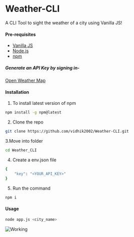 # Weather-CLI
A CLI Tool to sight the weather of a city using Vanilla JS!

#### Pre-requisites
- [Vanilla JS](http://vanilla-js.com/)
- [Node.js](https://nodejs.org/en/)
- [npm](https://www.npmjs.com/)


##### Generate an API Key by signing in-
[Open Weather Map](https://openweathermap.org/)
#### Installation
1. To install latest version of npm
```sh
npm install -g npm@latest
```
2. Clone the repo
```sh
git clone https://github.com/vidhik2002/Weather-CLI.git
```
3.Move into folder
```sh
cd Weather_CLI
```
4. Create a env.json file
```sh
{
    "key": "<YOUR_API_KEY>"
}
```
5. Run the command 
```sh
npm i
```

#### Usage
```sh
node app.js <city_name>
```
![Working](https://i.imgur.com/CDEaznv.png)